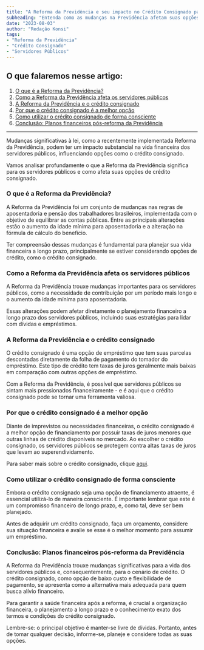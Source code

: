 ```yaml
---
title: "A Reforma da Previdência e seu impacto no Crédito Consignado para servidores públicos"
subheading: "Entenda como as mudanças na Previdência afetam suas opções de crédito consignado"
date: "2023-08-03"
author: "Redação Konsi"
tags:
- "Reforma da Previdência"
- "Crédito Consignado"
- "Servidores Públicos"
---
```


## O que falaremos nesse artigo:

1. [O que é a Reforma da Previdência?](#item1)
2. [Como a Reforma da Previdência afeta os servidores públicos](#item2)
3. [A Reforma da Previdência e o crédito consignado](#item3)
4. [Por que o crédito consignado é a melhor opção](#item4)
5. [Como utilizar o crédito consignado de forma consciente](#item5)
6. [Conclusão: Planos financeiros pós-reforma da Previdência](#item6)

<hr>

Mudanças significativas à lei, como a recentemente implementada Reforma da Previdência, podem ter um impacto substancial na vida financeira dos servidores públicos, influenciando opções como o crédito consignado. 

Vamos analisar profundamente o que a Reforma da Previdência significa para os servidores públicos e como afeta suas opções de crédito consignado.

<a name="item1"></a>
### O que é a Reforma da Previdência?

A Reforma da Previdência foi um conjunto de mudanças nas regras de aposentadoria e pensão dos trabalhadores brasileiros, implementada com o objetivo de equilibrar as contas públicas. Entre as principais alterações estão o aumento da idade mínima para aposentadoria e a alteração na fórmula de cálculo do benefício.

Ter compreensão dessas mudanças é fundamental para planejar sua vida financeira a longo prazo, principalmente se estiver considerando opções de crédito, como o crédito consignado.

<a name="item2"></a>
### Como a Reforma da Previdência afeta os servidores públicos

A Reforma da Previdência trouxe mudanças importantes para os servidores públicos, como a necessidade de contribuição por um período mais longo e o aumento da idade mínima para aposentadoria. 

Essas alterações podem afetar diretamente o planejamento financeiro a longo prazo dos servidores públicos, incluindo suas estratégias para lidar com dívidas e empréstimos.

<a name="item3"></a>
### A Reforma da Previdência e o crédito consignado

O crédito consignado é uma opção de empréstimo que tem suas parcelas descontadas diretamente da folha de pagamento do tomador do empréstimo. Este tipo de crédito tem taxas de juros geralmente mais baixas em comparação com outras opções de empréstimo. 

Com a Reforma da Previdência, é possível que servidores públicos se sintam mais pressionados financeiramente - e é aqui que o crédito consignado pode se tornar uma ferramenta valiosa.

<a name="item4"></a>
### Por que o crédito consignado é a melhor opção

Diante de imprevistos ou necessidades financeiras, o crédito consignado é a melhor opção de financiamento por possuir taxas de juros menores que outras linhas de crédito disponíveis no mercado. Ao escolher o crédito consignado, os servidores públicos se protegem contra altas taxas de juros que levam ao superendividamento. 

Para saber mais sobre o crédito consignado, clique [aqui](konsi.com.br/postagens/4-habitos-financeiros-saudaveis-servidor-publico).

<a name="item5"></a>
### Como utilizar o crédito consignado de forma consciente

Embora o crédito consignado seja uma opção de financiamento atraente, é essencial utilizá-lo de maneira consciente. É importante lembrar que este é um compromisso financeiro de longo prazo, e, como tal, deve ser bem planejado.

Antes de adquirir um crédito consignado, faça um orçamento, considere sua situação financeira e avalie se esse é o melhor momento para assumir um empréstimo.

<a name="item6"></a>
### Conclusão: Planos financeiros pós-reforma da Previdência

A Reforma da Previdência trouxe mudanças significativas para a vida dos servidores públicos e, consequentemente, para o cenário de crédito. O crédito consignado, como opção de baixo custo e flexibilidade de pagamento, se apresenta como a alternativa mais adequada para quem busca alívio financeiro.

Para garantir a saúde financeira após a reforma, é crucial a organização financeira, o planejamento a longo prazo e o conhecimento exato dos termos e condições do crédito consignado.

Lembre-se: o principal objetivo é manter-se livre de dívidas. Portanto, antes de tomar qualquer decisão, informe-se, planeje e considere todas as suas opções.
